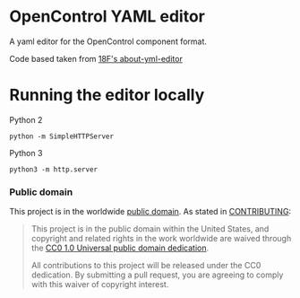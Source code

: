 # OpenControl YAML editor

A yaml editor for the OpenControl component format.

Code based taken from [18F's about-yml-editor](https://github.com/18F/about-yml-editor)

# Running the editor locally
Python 2
```
python -m SimpleHTTPServer
```
Python 3
```
python3 -m http.server
```

### Public domain

This project is in the worldwide [public domain](LICENSE.md). As stated in [CONTRIBUTING](CONTRIBUTING.md):

> This project is in the public domain within the United States, and copyright and related rights in the work worldwide are waived through the [CC0 1.0 Universal public domain dedication](https://creativecommons.org/publicdomain/zero/1.0/).
>
> All contributions to this project will be released under the CC0 dedication. By submitting a pull request, you are agreeing to comply with this waiver of copyright interest.

